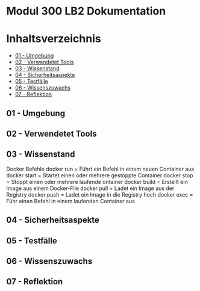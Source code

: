 
# **Modul 300 LB2 Dokumentation** 

# Inhaltsverzeichnis
  - [01 - Umgebung](#01---umgebung)
  - [02 - Verwendetet Tools](#02---verwendetet-tools)
  - [03 - Wissenstand](#03---wissenstand)
  - [04 - Sicherheitsaspekte](#04---Sicherheitsaspekte)
  - [05 - Testfälle](#05---Testfälle)
  - [06 - Wissenszuwachs](#06---Wissenszuwachs)
  - [07 - Reflektion](#07---Reflektion)

## 01 - Umgebung

## 02 - Verwendetet Tools

## 03 - Wissenstand

Docker Befehle
docker run = Führt ein Befehl in einem neuen Container aus
docker start = Startet einen oder mehrere gestoppte Container
docker stop = Stoppt einen oder mehrere laufende ontainer
docker build = Erstellt ein Image aus einem Docker-File
docker pull = Ladet ein Image aus der Registry
docker push = Ladet ein Image in die Registry hoch
docker exec = Führ einen Befehl in einem laufenden Container aus

## 04 - Sicherheitsaspekte

## 05 - Testfälle

## 06 - Wissenszuwachs

## 07 - Reflektion
